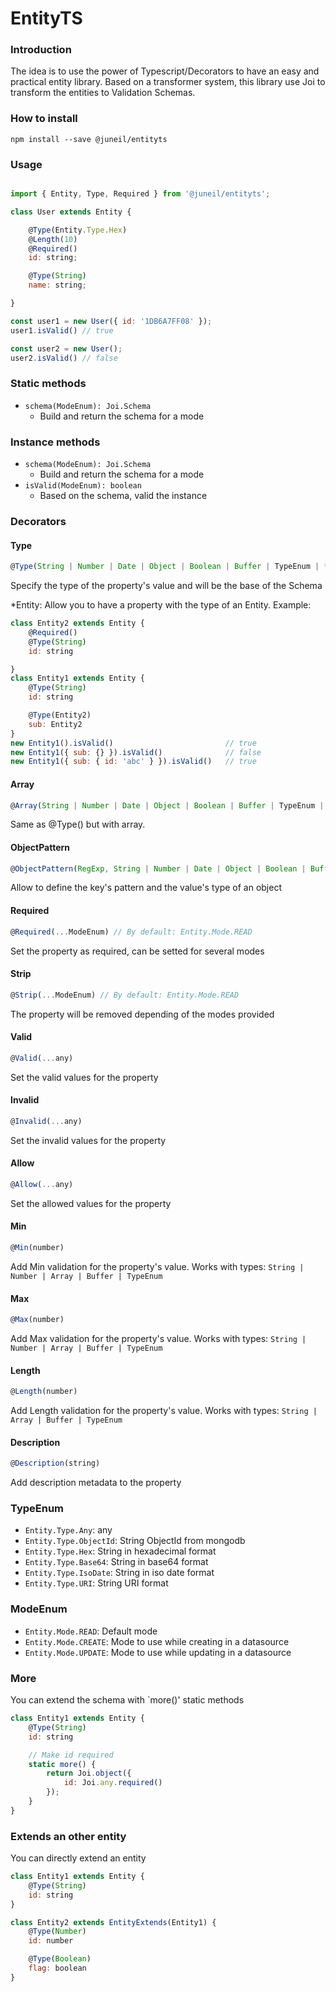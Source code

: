 # EntityTS

### Introduction

The idea is to use the power of Typescript/Decorators to have an easy and practical entity library.
Based on a transformer system, this library use Joi to transform the entities to Validation Schemas.

### How to install

`npm install --save @juneil/entityts`

### Usage

```javascript

import { Entity, Type, Required } from '@juneil/entityts';

class User extends Entity {

    @Type(Entity.Type.Hex)
    @Length(10)
    @Required()
    id: string;

    @Type(String)
    name: string;

}

const user1 = new User({ id: '1DB6A7FF08' });
user1.isValid() // true

const user2 = new User();
user2.isValid() // false

```

### Static methods

- `schema(ModeEnum): Joi.Schema`
    - Build and return the schema for a mode

### Instance methods

- `schema(ModeEnum): Joi.Schema`
    - Build and return the schema for a mode
- `isValid(ModeEnum): boolean`
    - Based on the schema, valid the instance

### Decorators

#### Type
```javascript
@Type(String | Number | Date | Object | Boolean | Buffer | TypeEnum | *Entity)
```
Specify the type of the property's value and will be the base of the Schema

*Entity: Allow you to have a property with the type of an Entity. Example:

```javascript
class Entity2 extends Entity {
    @Required()
    @Type(String)
    id: string

}
class Entity1 extends Entity {
    @Type(String)
    id: string

    @Type(Entity2)
    sub: Entity2
}
new Entity1().isValid()                         // true
new Entity1({ sub: {} }).isValid()              // false
new Entity1({ sub: { id: 'abc' } }).isValid()   // true
```

#### Array
```javascript
@Array(String | Number | Date | Object | Boolean | Buffer | TypeEnum | *Entity)
```
Same as @Type() but with array.

#### ObjectPattern
```javascript
@ObjectPattern(RegExp, String | Number | Date | Object | Boolean | Buffer | TypeEnum | *Entity)
```
Allow to define the key's pattern and the value's type of an object

#### Required
```javascript
@Required(...ModeEnum) // By default: Entity.Mode.READ
```
Set the property as required, can be setted for several modes

#### Strip
```javascript
@Strip(...ModeEnum) // By default: Entity.Mode.READ
```

The property will be removed depending of the modes provided

#### Valid
```javascript
@Valid(...any)
```

Set the valid values for the property

#### Invalid

```javascript
@Invalid(...any)
```

Set the invalid values for the property

#### Allow

```javascript
@Allow(...any)
```

Set the allowed values for the property

#### Min

```javascript
@Min(number)
```

Add Min validation for the property's value.
Works with types: `String | Number | Array | Buffer | TypeEnum`

#### Max

```javascript
@Max(number)
```

Add Max validation for the property's value.
Works with types: `String | Number | Array | Buffer | TypeEnum`

#### Length

```javascript
@Length(number)
```

Add Length validation for the property's value.
Works with types: `String | Array | Buffer | TypeEnum`

#### Description

```javascript
@Description(string)
```

Add description metadata to the property

### TypeEnum

- `Entity.Type.Any`: any
- `Entity.Type.ObjectId`: String ObjectId from mongodb
- `Entity.Type.Hex`: String in hexadecimal format
- `Entity.Type.Base64`: String in base64 format
- `Entity.Type.IsoDate`: String in iso date format
- `Entity.Type.URI`: String URI format

### ModeEnum

- `Entity.Mode.READ`: Default mode
- `Entity.Mode.CREATE`: Mode to use while creating in a datasource
- `Entity.Mode.UPDATE`: Mode to use while updating in a datasource

### More

You can extend the schema with `more()' static methods

```javascript
class Entity1 extends Entity {
    @Type(String)
    id: string

    // Make id required
    static more() {
        return Joi.object({
            id: Joi.any.required()
        });
    }
}
```

### Extends an other entity

You can directly extend an entity

```javascript
class Entity1 extends Entity {
    @Type(String)
    id: string
}

class Entity2 extends EntityExtends(Entity1) {
    @Type(Number)
    id: number

    @Type(Boolean)
    flag: boolean
}
```